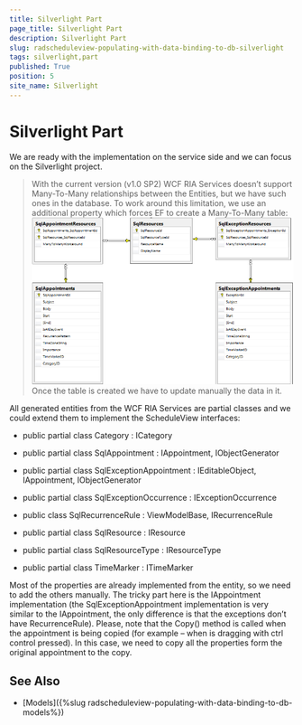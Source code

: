 ```yaml
---
title: Silverlight Part
page_title: Silverlight Part
description: Silverlight Part
slug: radscheduleview-populating-with-data-binding-to-db-silverlight
tags: silverlight,part
published: True
position: 5
site_name: Silverlight
---
```


# Silverlight Part

We are ready with the implementation on the service side and we can focus on the Silverlight project.

>With the current version (v1.0 SP2) WCF RIA Services doesn’t support Many-To-Many relationships between the Entities, but we have such ones in the database. To work around this limitation, we use an additional property which forces EF to create a Many-To-Many table: 
>![radscheduleview populating with data Many To Many Workaround](images/radscheduleview_populating_with_data_Many_To_Many_Workaround.png)
>Once the table is created we have to update manually the data in it.

All generated entities from the WCF RIA Services are partial classes and we could extend them to implement the ScheduleView interfaces:      	

* public partial class Category : ICategory 

* public partial class SqlAppointment : IAppointment, IObjectGenerator<IRecurrenceRule> 

* public partial class SqlExceptionAppointment : IEditableObject, IAppointment, IObjectGenerator<IRecurrenceRule>

* public partial class SqlExceptionOccurrence : IExceptionOccurrence

* public class SqlRecurrenceRule : ViewModelBase, IRecurrenceRule

* public partial class SqlResource : IResource

* public partial class SqlResourceType : IResourceType

* public partial class TimeMarker : ITimeMarker

Most of the properties are already implemented from the entity, so we need to add the others manually. The tricky part here is the IAppointment implementation (the SqlExceptionAppointment implementation is very similar to the IAppointment, the only difference is that the exceptions don’t have RecurrenceRule). Please, note that the Copy() method is called when the appointment is being copied (for example – when is dragging with ctrl control pressed). In this case, we need to copy all the properties form the original appointment to the copy.      	

## See Also

 * [Models]({%slug radscheduleview-populating-with-data-binding-to-db-models%})